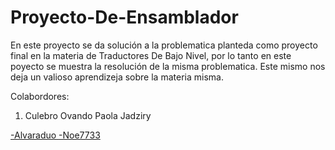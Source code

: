 # Proyecto-De-Ensamblador

En este proyecto se da solución a la problematica planteda como proyecto final en la materia de Traductores De Bajo Nivel, por lo tanto en este poyecto se muestra la resolución de la misma problematica.
Este mismo nos deja un valioso aprendizeja sobre la materia misma.

Colabordores:

1) Culebro Ovando Paola Jadziry
<a href="https://github.com/alvaraduo" class="Link--primary no-underline flex-self-center">
-Alvaraduo
<a href="https://github.com/Noe7733" class="Link--primary no-underline flex-self-center">
-Noe7733
